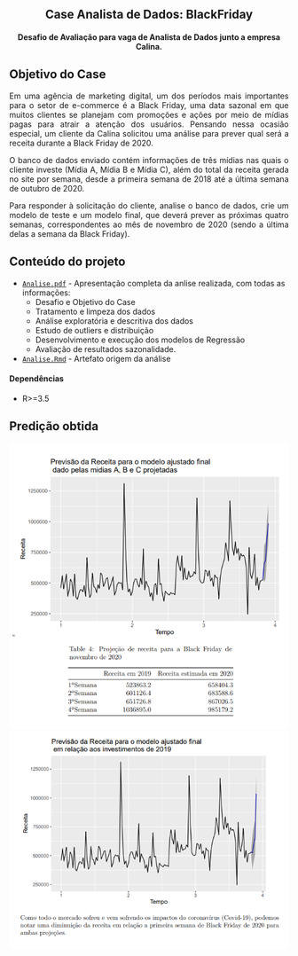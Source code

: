 

<div align="center">    
 
## Case Analista de Dados: BlackFriday
#### Desafio de Avaliação para vaga de Analista de Dados junto a empresa Calina.


</div>



## Objetivo do Case
 <div text-align="justify" align="justify">    
Em uma agência de marketing digital, um dos períodos mais importantes para o setor de e-commerce é a Black Friday, uma data sazonal em que muitos clientes se planejam com promoções e ações por meio de mídias pagas para atrair a atenção dos usuários. Pensando nessa ocasião especial, um cliente da Calina solicitou uma análise para prever qual será a receita durante a Black Friday de 2020.

O banco de dados enviado contém informações de três mídias nas quais o cliente investe (Mídia A, Mídia B e Mídia C), além do total da receita gerada no site por semana, desde a primeira semana de 2018 até a última semana de outubro de 2020.

Para responder à solicitação do cliente, analise o banco de dados, crie um modelo de teste e um modelo final, que deverá prever as próximas quatro semanas, correspondentes ao mês de novembro de 2020 (sendo a última delas a semana da Black Friday).
</div>

## Conteúdo do projeto

 - [`Analise.pdf`](./AnaliseRegressao/Analise.pdf) - Apresentação completa da anlise realizada, com todas as informações:
    - Desafio e Objetivo do Case
    - Tratamento e limpeza dos dados
    - Análise exploratória e descritiva dos dados
    - Estudo de outliers e distribuição
    - Desenvolvimento e execução dos modelos de Regressão
    - Avaliação de resultados sazonalidade. 
  - [`Analise.Rmd`](./AnaliseRegressao/Analise.Rmd) - Artefato origem da análise

#### Dependências
-  R>=3.5

## Predição obtida


<div align="center">   

![image](./AnaliseRegressao/trend.png)
![image](./AnaliseRegressao/trend1.png)

</div>


